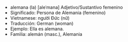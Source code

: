 - alemana (la)	[aleˈmana]	Adjetivo/Sustantivo femenino
- Significado: Persona de Alemania (femenino)
- Vietnamese: người Đức (nữ)
- Traducción: German (woman)
- Ejemplo: Ella es alemana.
- Familia: alemán (masc.), Alemania